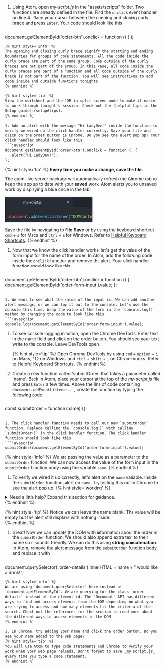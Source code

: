 1. Using Atom, open _my-script.js_ in the "assets/scripts" folder. Two functions are already defined in the file. Find the `onclick` event handler on line 4. Place your cursor between the opening and closing curly brace and press `Enter`. Your code should look like this
   ```javascript
document.getElementById('order-btn').onclick = function () {
};
   ```
   {% hint style='info' %}
The opening and closing curly brace signify the starting and ending boundaries for groups of code statements. All the code inside the curly brace are part of the same group. Code outside of the curly braces are not part of the group. In this case, all code inside the curly braces are part of a function and all code outside of the curly brace is not part of the function. You will see instructions to add code inside and outside functions tonights.
   {% endhint %}      

   {% hint style='tip' %}
View the worksheet and the IDE in split screen mode to make it easier to work through tonight's session. Check out the [helpful tips in the Setup guide](/setup#tips). 
   {% endhint %}

1. Add an alert with the message "Hi LadyDev!" inside the function to verify we wired up the click handler correctly. Save your file and click on the order button in Chrome. Do you see the alert pop up? Your click handler should look like this
   ```javascript
document.getElementById('order-btn').onclick = function () {
      alert("Hi LadyDev!");
};
   ```
   {% hint style='tip' %}
**Every time you make a change, save the file.** 

The atom-live-server package will automatically refresh the Chrome tab to keep the app up to date with your **saved** work. Atom alerts you to unsaved work by displaying a blue circle in the tab:

![](images/atom-save.png)

Save the file by navigating to **File** <i class="fa fa-long-arrow-right"></i> **Save** or by using the keyboard shortcut `cmd` + `s` for Macs and `ctrl` + `s` for Windows. Refer to [Helpful Keyboard Shortcuts](/references).
   {% endhint %}

1. Now that we know the click handler works, let's get the value of the form input for the name of the order. In Atom, add the following code inside the `onclick` function and remove the alert. Your click handler function should look like this
   ```javascript
document.getElementById('order-btn').onclick = function () {
      document.getElementById('order-form-input').value;
};
   ```

1. We want to see what the value of the input is. We can add another alert message, or we can log it out to the console. Let's use the console this time. Wrap the value of the form in the `console.log()` method by changing the code to look like this
   ```javascript
console.log(document.getElementById('order-form-input').value);
   ```

1. To see console logging in action, open the Chrome DevTools. Enter text in the name field and click on the order button. You should see your text write to the console. Leave DevTools open.

   {% hint style='tip' %}
Open Chrome DevTools by using `cmd` + `option` + `i` on Macs, `F12` on Windows, and `ctrl` + `shift` + `i` on Chromebooks. Refer to [Helpful Keyboard Shortcuts](/references).
   {% endhint %}   

1. Create a new function called 'submitOrder' that takes a parameter called 'name'. Back in Atom, place your cursor at the top of the _my-script.js_ file and press `Enter` a few times. Above the line of code containing `document.addEventListener...`, create the function by typing the following code
   ```javascript
const submitOrder = function (name) {};
   ```

1. The click handler function needs to call our new `submitOrder` function. Replace calling the `console.log()` with calling `submitOrder()` in the click handler function. The click handler function should look like this
   ```javascript
submitOrder(document.getElementById('order-form-input').value);
   ```
   {% hint style='info' %}
We are passing the value as a parameter to the `submitOrder` function. We can now access the value of the form input in the `submitOrder` function body using the variable `name`. 
   {% endhint %}   

1. To verify we wired it up correctly, let's alert on the `name` variable. Inside the `submitOrder` function, alert on `name`. Try testing this out in Chrome to see the alert pop up.
   {% hint style='working' %}
<details>
<summary>
Need a little help? Expand this section for guidance. 
</summary> 
Change the <code>submitOrder</code> function to
<pre>
<code class="lang-javascript">
const submitOrder = function (name) {
      alert(name);
};
</code>
</pre>
</details>
   {% endhint %}

  {% hint style='tip' %}
Notice we can leave the name blank. The value will be empty but the alert still displays with nothing inside.  
  {% endhint %}   

1. Great! Now we can update the DOM with information about the order in the `submitOrder` function. We should also append extra text to their name so it sounds friendly. We can do this using **string concatenation**. In Atom, remove the alert message from the `submitOrder` function body and replace it with
   ```javascript
document.querySelector('.order-details').innerHTML = name + " would like a drink!";
   ```
  {% hint style='info' %}
We are using `document.querySelector` here instead of `document.getElementById`. We are querying for the class `order-details` instead of the element id. The `Document` API has different ways to find and access elements from the DOM depending on what you are trying to access and how many elements fit the criteria of the search. Check out the references for the section to read more about the different ways to access elements in the DOM. 
  {% endhint %}   

1. In Chrome, try adding your name and click the order button. Do you see your name added to the web page?
   {% hint style='tip' %}
You will use Atom to type code statements and Chrome to verify your work when your web page reloads. Don't forget to save _my-script.js_ every time you type a code statement.
   {% endhint %}


